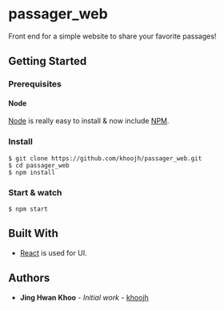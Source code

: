 # passager_web

Front end for a simple website to share your favorite passages!

## Getting Started

### Prerequisites

#### Node

[Node](http://nodejs.org/) is really easy to install & now include [NPM](https://npmjs.org/).

### Install

    $ git clone https://github.com/khoojh/passager_web.git
    $ cd passager_web
    $ npm install

### Start & watch

    $ npm start

## Built With

* [React](http://facebook.github.io/react) is used for UI.


## Authors

* **Jing Hwan Khoo** - *Initial work* - [khoojh](https://github.com/khoojh)
